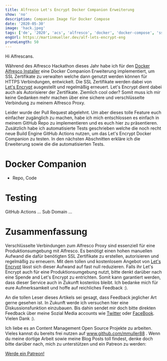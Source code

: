 ```yaml
---
title: Alfresco Let's Encrypt Docker Companion Erweiterung
show: 'no'
description: Companion Image für Docker Compose
date: '2020-05-30'
image: 'hack.jpeg'
tags: ['de', '2020', 'acs', 'alfresco', 'docker', 'docker-compose', 'ssl', 'github-actions']
engUrl: https://martinmueller.dev/alf-lets-encrypt-eng
pruneLength: 50
---
```


Hi Alfrescans.

Während des Alfresco Hackathon dieses Jahr habe ich für den [Docker Alfresco Installer](https://github.com/Alfresco/alfresco-docker-installer) eine Docker Companion Erweiterung implementiert, um SSL Zertifikate zu verwalten welche dann genutzt werden können für HTTPS Verbindungen, entwickelt. Die SSL Zertifikate werden dabei von [Let's Encrypt](https://letsencrypt.org/de/) ausgestellt und regelmäßig erneuert. Let's Encrypt dient dabei auch als Autorisierer der Zertifikate. Ziemlich cool oder? Somit muss ich mir keine Gedanken mehr machen über eine sichere und verschlüsselte Verbindung zu meinem Alfresco Proxy.

Leider wurde der Pull Request abgelehnt. Um aber dieses tolle Feature euch einfacher zugänglich zu machen, habe ich mich entschlossen es einfach in meinem GitHub Repo zu implementieren und es euch hier zu präsentieren. Zusätzlich habe ich automatisierte Tests geschrieben welche die noch recht neue Build Engine GitHub Actions nutzen, um das Let's Encrypt Docker Companion zu testen. In den nächsten Abschnitten erkläre ich die Erweiterung sowie die die automatisierten Tests.

# Docker Companion
* Repo, Code

# Testing
GitHub Actions ...
Sub Domain ...

# Zusammenfassung
Verschlüsselte Verbindungen zum Alfresco Proxy sind essenziell für eine Produktionsumgebung mit Alfresco. Es benötigt einen hohen manuellen Aufwand die dafür benötigten SSL Zertifikate zu erstellen, autorisieren und regelmäßig zu erneuern. Mit dem tollen und kostenlosem Angebot von [Let's Encrypt](https://letsencrypt.org/de/) lässt sich dieser Aufwand auf fast null reduzieren. Falls ihr Let's Encrypt auch für eine Produktionsumgebung nutzt, bitte denkt darüber nach eine Spende and Let's Encrypt zu entrichten. Somit kann garantiert werden, dass dieser Service auch in Zukunft kostenlos bleibt. Ich bedanke mich für eure Aufmerksamkeit und hoffe auf reichliches Feedback :).

An die tollen Leser dieses Artikels sei gesagt, dass Feedback jeglicher Art gerne gesehen ist. In Zukunft werde ich versuchen hier eine Diskussionsfunktion einzubauen. Bis dahin sendet mir doch bitte direkten Feedback über meine Sozial Media accounts wie [Twitter](https://twitter.com/MartinMueller_) oder [FaceBook](https://www.facebook.com/martin.muller.10485). Vielen Dank :).

Ich liebe es an Content Management Open Source Projekte zu arbeiten. Vieles kannst du bereits frei nutzen auf www.github.com/mmuller88 . Wenn du meine dortige Arbeit sowie meine Blog Posts toll findest, denke doch bitte darüber nach, mich zu unterstützen und ein Patreon zu werden:

<a href="https://www.patreon.com/bePatron?u=29010217" data-patreon-widget-type="become-patron-button">Werde ein Patreon!</a><script async src="https://c6.patreon.com/becomePatronButton.bundle.js"></script>